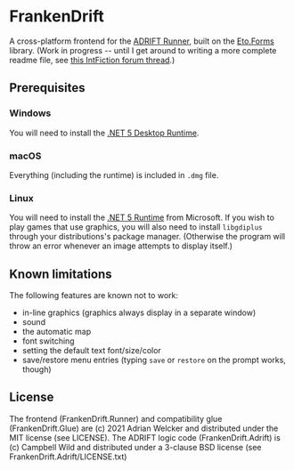 # FrankenDrift

A cross-platform frontend for the [ADRIFT Runner](https://adrift.co), built on the
[Eto.Forms](https://github.com/picoe/Eto) library. (Work in progress -- until I get around to
writing a more complete readme file, see [this IntFiction forum thread](https://intfiction.org/t/frankendrift-play-adrift-games-on-mac-and-linux/51528).)

## Prerequisites

### Windows
You will need to install the [.NET 5 Desktop Runtime](https://dotnet.microsoft.com/download/dotnet/5.0).

### macOS
Everything (including the runtime) is included in `.dmg` file.

### Linux
You will need to install the [.NET 5 Runtime](https://docs.microsoft.com/en-us/dotnet/core/install/linux)
from Microsoft. If you wish to play games that use graphics, you will also need to install `libgdiplus`
through your distributions's package manager. (Otherwise the program will throw an error whenever an image
attempts to display itself.)

## Known limitations

The following features are known not to work:

* in-line graphics (graphics always display in a separate window)
* sound
* the automatic map
* font switching
* setting the default text font/size/color
* save/restore menu entries (typing `save` or `restore` on the prompt works, though)

## License

The frontend (FrankenDrift.Runner) and compatibility glue (FrankenDrift.Glue) are (c) 2021 Adrian
Welcker and distributed under the MIT license (see LICENSE). The ADRIFT logic code
(FrankenDrift.Adrift) is (c) Campbell Wild and distributed under a 3-clause BSD license (see
FrankenDrift.Adrift/LICENSE.txt)
